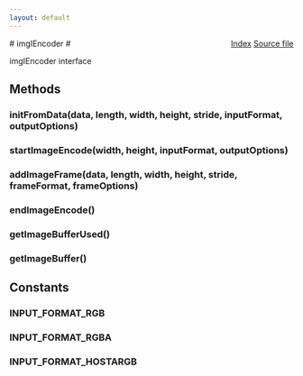 ```yaml
---
layout: default
---
```

<div class='links' style='float:right'><a href="../index.html">Index</a>
<a href="http://dxr.mozilla.org/mozilla-central/source/image/public/imgIEncoder.idl">Source file</a>
</div>
# imgIEncoder #
  
imgIEncoder interface  
  

## Methods ##

### initFromData(data, length, width, height, stride, inputFormat, outputOptions) ###

### startImageEncode(width, height, inputFormat, outputOptions) ###

### addImageFrame(data, length, width, height, stride, frameFormat, frameOptions) ###

### endImageEncode() ###

### getImageBufferUsed() ###

### getImageBuffer() ###

## Constants ##

### INPUT_FORMAT_RGB ###

### INPUT_FORMAT_RGBA ###

### INPUT_FORMAT_HOSTARGB ###
